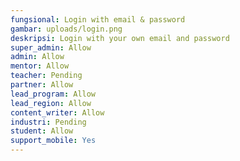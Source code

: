 ```yaml
---
fungsional: Login with email & password
gambar: uploads/login.png
deskripsi: L﻿ogin with your own email and password
super_admin: Allow
admin: Allow
mentor: Allow
teacher: Pending
partner: Allow
lead_program: Allow
lead_region: Allow
content_writer: Allow
industri: Pending
student: Allow
support_mobile: Yes
---
```

